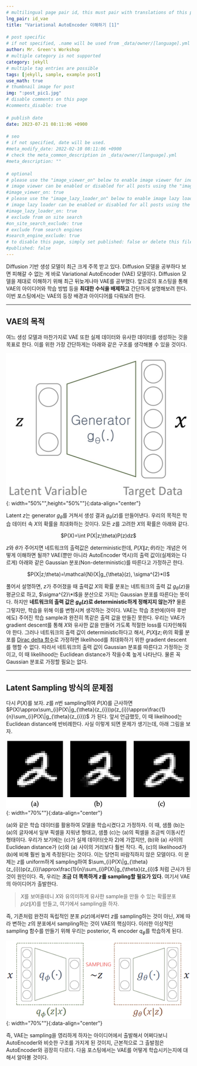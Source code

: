 ```yaml
---
# multilingual page pair id, this must pair with translations of this page. (This name must be unique)
lng_pair: id_vae
title: "Variational AutoEncoder 이해하기 [1]"

# post specific
# if not specified, .name will be used from _data/owner/[language].yml
author: Mr. Green's Workshop
# multiple category is not supported
category: jekyll
# multiple tag entries are possible
tags: [jekyll, sample, example post]
use_math: true
# thumbnail image for post
img: ":post_pic1.jpg"
# disable comments on this page
#comments_disable: true

# publish date
date: 2023-07-21 08:11:06 +0900

# seo
# if not specified, date will be used.
#meta_modify_date: 2022-02-10 08:11:06 +0900
# check the meta_common_description in _data/owner/[language].yml
#meta_description: ""

# optional
# please use the "image_viewer_on" below to enable image viewer for individual pages or posts (_posts/ or [language]/_posts folders).
# image viewer can be enabled or disabled for all posts using the "image_viewer_posts: true" setting in _data/conf/main.yml.
#image_viewer_on: true
# please use the "image_lazy_loader_on" below to enable image lazy loader for individual pages or posts (_posts/ or [language]/_posts folders).
# image lazy loader can be enabled or disabled for all posts using the "image_lazy_loader_posts: true" setting in _data/conf/main.yml.
#image_lazy_loader_on: true
# exclude from on site search
#on_site_search_exclude: true
# exclude from search engines
#search_engine_exclude: true
# to disable this page, simply set published: false or delete this file
#published: false
---
```


<!-- outline-start -->

Diffusion 기반 생성 모델이 최근 크게 주목 받고 있다. Diffusion 모델을 공부하다 보면 피해갈 수 없는 게 바로 Variational AutoEncoder (VAE) 모델이다. Diffusion 모델을 제대로 이해하기 위해 최근 뒤늦게나마 VAE를 공부했다. 앞으로의 포스팅을 통해 VAE의 아이디어와 학습 방법 등을 **최대한 수식을 배제하고** 간단하게 설명해보려 한다. 이번 포스팅에서는 VAE의 등장 배경과 아이디어를 다뤄보려 한다.

<!-- outline-end -->

***

## VAE의 목적
여느 생성 모델과 마찬가지로 VAE 또한 실제 데이터와 유사한 데이터를 생성하는 것을 목표로 한다. 이를 위한 가장 간단하게는 아래와 같은 구조를 생각해볼 수 있을 것이다.

![Alt text](/assets/img/posts/vae1/structure1.png){: width="50%"",height="50%""}{:data-align="center"}

Latent $z$는 generator $g_{\theta}$를 거쳐서 생성 결과 $g_{\theta}(z)$를 만들어낸다. 우리의 목적은 학습 데이터 속 $X$의 확률을 최대화하는 것이다. 모든 $z$를 고려한 $X$의 확률은 아래와 같다.

<div align="center">
$P(X)=\int P(X|z;\theta)P(z)dz$
</div>

$z$와 $\theta$가 주어지면 네트워크의 출력값은 deterministic한데, $P(X\|z;\theta)$라는 개념은 어떻게 이해하면 될까? VAE(뿐만 아니라 AutoEncoder 역시)의 출력 값이(실제와는 다르게) 아래와 같은 Gaussian 분포(Non-deterministic)를 따른다고 가정하곤 한다.

<div align="center">
$P(X|z;\theta)=\mathcal{N}(X|g_{\theta}(z), \sigma^{2}*I)$
</div>

풀어서 설명하면, $z$가 주어졌을 때 출력값 $X$의 확률 분포는 네트워크의 출력 값 $g_{\theta}(z)$을 평균으로 하고, $\sigma^{2}\*I$을 분산으로 가지는 Gaussian 분포를 따른다는 뜻이다. 하지만 **네트워크의 출력 값은 $g_{\theta}(z)$로 deterministic하게 정해지지 않는가?** 물론 그렇지만, 학습을 위해 이를 변형시켜 생각하는 것이다. VAE는 학습 초반에(아마 후반에도) 주어진 학습 sample과 완전히 똑같은 출력 값을 만들진 못한다. 우리는 VAE가 gradient descent를 통해 $X$와 유사한 값을 만들어 가도록 적절한 loss를 디자인해줘야 한다. 그러나 네트워크의 출력 값이 deterministic하다고 해서, $P(X\|z;\theta)$의 확률 분포를 [Dirac delta 함수](https://en.wikipedia.org/wiki/Dirac_delta_function)로 가정하면 likelihood를 최대화하기 위한 gradient descent를 행할 수 없다. 따라서 네트워크의 출력 값이 Gaussian 분포를 따른다고 가정하는 것이고, 이 때 likelihood는 Euclidean distance가 작을수록 높게 나타난다. 물론 꼭 Gaussian 분포로 가정할 필요는 없다.

***

## Latent Sampling 방식의 문제점

다시 $P(X)$를 보자. $z$를 $n$번 sampling하여 $P(X)$를 근사하면 $P(X)\approx\sum_{i}P(X\|g_{\theta}(z_{i}))p(z_{i})\approx\frac{1}{n}\sum_{i}P(X\|g_{\theta}(z_{i}))$ 가 된다.
앞서 언급했듯, 이 때 likelihood는 Euclidean distance에 반비례한다. 사실 이렇게 되면 문제가 생기는데, 아래 그림을 보자.

![Alt text](/assets/img/posts/vae1/motivation.png){: width="70%""}{:data-align="center"}

(a)와 같은 학습 데이터를 활용하여 모델을 학습시켰다고 가정하자. 이 때, 샘플 (b)는 (a)의 글자에서 일부 픽셀을 지워낸 형태고, 샘플 (c)는 (a)의 픽셀을 조금씩 이동시킨 형태이다. 우리가 보기에는 (c)가 실제 데이터(숫자 2)에 가깝지만, (b)와 (a) 사이의 Euclidean distance가 (c)와 (a) 사이의 거리보다 훨씬 작다. 즉, (c)의 likelihood가 (b)에 비해 훨씬 높게 측정된다는 것이다. 이는 당연히 바람직하지 않은 모델이다. 이 문제는 $z$를 uniform하게 sampling하여 $\sum_{i}P(X\|g_{\theta}(z_{i}))p(z_{i})\approx\frac{1}{n}\sum_{i}P(X\|g_{\theta}(z_{i})$ 처럼 근사가 된 것이 원인이다. 즉, 우리는 **조금 더 똑똑하게 $z$를 sampling할 필요가 있다.**
여기서 VAE의 아이디어가 출발한다.

> $X$를 보여줄테니 $X$와 유의미하게 유사한 sample을 만들 수 있는 확률분포 $p(z\|X)$를 만들고, 여기에서 sampling을 하자.

즉, 기존처럼 완전히 독립적인 분포 $p(z)$에서부터 $z$를 sampling하는 것이 아닌, $X$에 따라 변하는 $z$의 분포에서 sampling하는 것이 VAE의 핵심이다. 이러한 이상적인 sampling 함수를 만들기 위해 우리는 posterior, 즉 encoder $q_{\phi}$를 학습하게 된다.

![Alt text](/assets/img/posts/vae1/structure2.png){: width="70%""}{:data-align="center"}

즉, VAE는 sampling을 영리하게 하자는 아이디어에서 출발해서 어쩌다보니 AutoEncoder와 비슷한 구조를 가지게 된 것이지, 근본적으로 그 출발점은 AutoEncoder와 굉장히 다르다. 다음 포스팅에서는 VAE를 어떻게 학습시키는지에 대해서 알아볼 것이다.